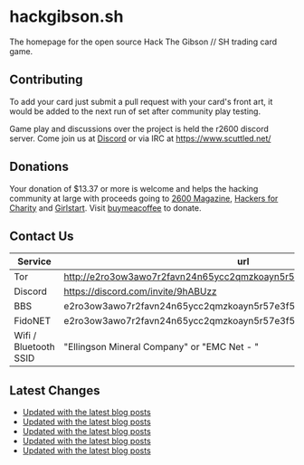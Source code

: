 # hackgibson.sh
The homepage for the open source Hack The Gibson // SH trading card game.


## Contributing

To add your card just submit a pull request with your card's front art, it would be added to the next run of set after community play testing.

Game play and discussions over the project is held the r2600 discord server. Come join us at [Discord](https://discord.com/invite/9hABUzz) or via IRC at https://www.scuttled.net/


## Donations

Your donation of $13.37 or more is welcome and helps the hacking community at large with proceeds going to [2600 Magazine](https://2600.com/), [Hackers for Charity](https://hackersforcharity.org) and [Girlstart](https://girlstart.org).  Visit [buymeacoffee](https://www.buymeacoffee.com/hackgibson.sh) to donate.


## Contact Us

Service | url
-|-
Tor | http://e2ro3ow3awo7r2favn24n65ycc2qmzkoayn5r57e3f56nvjwdcgg32ad.onion
Discord | https://discord.com/invite/9hABUzz
BBS | e2ro3ow3awo7r2favn24n65ycc2qmzkoayn5r57e3f56nvjwdcgg32ad.onion:23
FidoNET | e2ro3ow3awo7r2favn24n65ycc2qmzkoayn5r57e3f56nvjwdcgg32ad.onion:24554
Wifi / Bluetooth SSID | "Ellingson Mineral Company" or "EMC Net - <fidonet address>"

## Latest Changes
<!-- BLOG-POST-LIST:START -->
- [Updated with the latest blog posts](https://github.com/DFW2600/hackgibson.sh/commit/9ce11fe57ca3a672f3d258c9310f1de9962da6cd)
- [Updated with the latest blog posts](https://github.com/DFW2600/hackgibson.sh/commit/ff8fd0eef1a3c9182cd2b25600a1cf134f601413)
- [Updated with the latest blog posts](https://github.com/DFW2600/hackgibson.sh/commit/b4d0f9c4797718dfa4d8170adecc6b823709d7fc)
- [Updated with the latest blog posts](https://github.com/DFW2600/hackgibson.sh/commit/cb47dca335d98aa316660bc7bad5e7c4558ed677)
- [Updated with the latest blog posts](https://github.com/DFW2600/hackgibson.sh/commit/4acf38bd708ec2ab3ba25681c8e400f84bbc3d1f)
<!-- BLOG-POST-LIST:END -->
